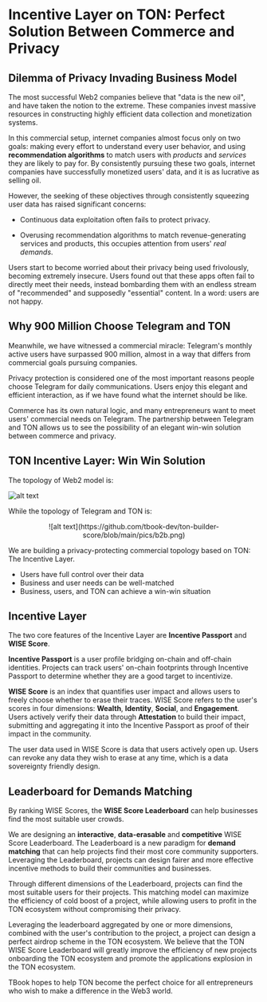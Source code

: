 # Incentive Layer on TON: Perfect Solution Between Commerce and Privacy

## Dilemma of Privacy Invading Business Model

The most successful Web2 companies believe that "data is the new oil", and have taken the notion to the extreme. These companies invest massive resources in constructing highly efficient data collection and monetization systems.

In this commercial setup, internet companies almost focus only on two goals: making every effort to understand every user behavior, and using **recommendation algorithms** to match users with _products_ and _services_ they are likely to pay for. By consistently pursuing these two goals, internet companies have successfully monetized users' data, and it is as lucrative as selling oil.

However, the seeking of these objectives through consistently squeezing user data has raised significant concerns:

- Continuous data exploitation often fails to protect privacy.

- Overusing recommendation algorithms to match revenue-generating services and products, this occupies attention from users' _real demands_.

Users start to become worried about their privacy being used frivolously, becoming extremely insecure. Users found out that these apps often fail to directly meet their needs, instead bombarding them with an endless stream of "recommended" and supposedly "essential" content. In a word: users are not happy.

## Why 900 Million Choose Telegram and TON

Meanwhile, we have witnessed a commercial miracle: Telegram's monthly active users have surpassed 900 million, almost in a way that differs from commercial goals pursuing companies.

Privacy protection is considered one of the most important reasons people choose Telegram for daily communications. Users enjoy this elegant and efficient interaction, as if we have found what the internet should be like.

Commerce has its own natural logic, and many entrepreneurs want to meet users' commercial needs on Telegram. The partnership between Telegram and TON allows us to see the possibility of an elegant win-win solution between commerce and privacy.

## TON Incentive Layer: Win Win Solution

The topology of Web2 model is:

![alt text](https://github.com/tbook-dev/ton-builder-score/blob/main/pics/businessusersplatform.png)


While the topology of Telegram and TON is:
<p align="center">
![alt text](https://github.com/tbook-dev/ton-builder-score/blob/main/pics/b2b.png)
</p>

We are building a privacy-protecting commercial topology based on TON: The Incentive Layer.

- Users have full control over their data
- Business and user needs can be well-matched
- Business, users, and TON can achieve a win-win situation

## Incentive Layer

The two core features of the Incentive Layer are **Incentive Passport** and **WISE Score**.

**Incentive Passport** is a user profile bridging on-chain and off-chain identities. Projects can track users' on-chain footprints through Incentive Passport to determine whether they are a good target to incentivize.

**WISE Score** is an index that quantifies user impact and allows users to freely choose whether to erase their traces. WISE Score refers to the user's scores in four dimensions: **Wealth**, **Identity**, **Social**, and **Engagement**. Users actively verify their data through **Attestation** to build their impact, submitting and aggregating it into the Incentive Passport as proof of their impact in the community. 

The user data used in WISE Score is data that users actively open up. Users can revoke any data they wish to erase at any time, which is a data sovereignty friendly design.

## Leaderboard for Demands Matching 

By ranking WISE Scores, the **WISE Score Leaderboard** can help businesses find the most suitable user crowds.

We are designing an **interactive**, **data-erasable** and **competitive** WISE Score Leaderboard. The Leaderboard is a new paradigm for **demand matching** that can help projects find their most core community supporters. Leveraging the Leaderboard, projects can design fairer and more effective incentive methods to build their communities and businesses.

Through different dimensions of the Leaderboard, projects can find the most suitable users for their projects. This matching model can maximize the efficiency of cold boost of a project, while allowing users to profit in the TON ecosystem without compromising their privacy.

Leveraging the leaderboard aggregated by one or more dimensions, combined with the user's contribution to the project, a project can design a perfect airdrop scheme in the TON ecosystem. We believe that the TON WISE Score Leaderboard will greatly improve the efficiency of new projects onboarding the TON ecosystem and promote the applications explosion in the TON ecosystem.

TBook hopes to help TON become the perfect choice for all entrepreneurs who wish to make a difference in the Web3 world.
